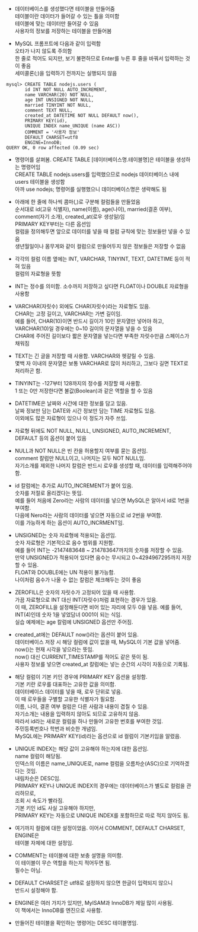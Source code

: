 
- 데이터베이스를 생성했다면 테이블을 만들어줌  
  테이블이란 데이터가 들어갈 수 있는 틀을 의미함  
  테이블에 맞는 데이터만 들어갈 수 있음  
  사용자의 정보를 저장하는 테이블을 만들어봄  
  
  
- MySQL 프롬프트에 다음과 같이 입력함  
  오타가 나지 않도록 주의함  
  한 줄로 적어도 되지만, 보기 불편하므로 Enter를 누른 후 줄을 바꿔서 입력하는 것이 좋음  
  세미콜론(;)을 입력하기 전까지는 실행되지 않음  
 
```
mysql> CREATE TABLE nodejs.users (
       id INT NOT NULL AUTO_INCREMENT,
       name VARCHAR(20) NOT NULL,
       age INT UNSIGNED NOT NULL,
       married TINYINT NOT NULL,
       comment TEXT NULL,
       created_at DATETIME NOT NULL DEFAULT now(),
       PRIMARY KEY(id),
       UNIQUE INDEX name_UNIQUE (name ASC))
       COMMENT = '사용자 정보'
       DEFAULT CHARSET=utf8
       ENGINE=InnoDB;
QUERY OK, 0 row affected (0.09 sec)
```

- 명령어를 살펴봄. CREATE TABLE [데이터베이스명.테이블명]은 테이블을 생성하는 명령어임  
  CREATE TABLE nodejs.users를 입력했으므로 nodejs 데이터베이스 내에 users 테이블을 생성함  
  아까 use nodejs; 명령어를 실행했으니 데이터베이스명은 생략해도 됨  

- 아래에 한 줄에 하나씩 콤마(,)로 구분해 컬럼들을 만들었음  
  순서대로 id(고유 식별자), name(이름), age(나이), married(결혼 여부), comment(자기 소개), created_at(로우 생성일)임  
  PRIMARY KEY부터는 다른 옵션임  
  컬럼을 정의해두면 앞으로 데이터를 넣을 때 컬럼 규칙에 맞는 정보들만 넣을 수 있음  
  생년월일이나 몸무게와 같이 컬럼으로 만들어두지 않은 정보들은 저장할 수 없음  
  
- 각각의 컬럼 이름 옆에는 INT, VARCHAR, TINYINT, TEXT, DATETIME 등이 적혀 있음  
  컬럼의 자료형을 뜻함  
  
  
- INT는 정수를 의미함.  소수까지 저장하고 싶다면 FLOAT이나 DOUBLE 자료형을 사용함  
- VARCHAR(자릿수) 외에도 CHAR(자릿수)라는 자료형도 있음.  
  CHAR는 고정 길이고, VARCHAR는 가변 길이임.  
  예를 들어, CHAR(10)이면 반드시 길이가 10인 문자열만 넣어야 하고,  
  VARCHAR(10)일 경우에는 0~10 길이의 문자열을 넣을 수 있음  
  CHAR에 주어진 길이보다 짧은 문자열을 넣는다면 부족한 자릿수만큼 스페이스가 채워짐  
  
- TEXT는 긴 글을 저장할 때 사용함. VARCHAR와 헷갈릴 수 있음.  
  몇백 자 이내의 문자열은 보통 VARCHAR로 많이 처리하고, 그보다 길면 TEXT로 처리하곤 함.  
  
- TINYINT는 -127부터 128까지의 정수를 저장할 때 사용함.  
  1 또는 0만 저장한다면 불값(Boolean)과 같은 역할을 할 수 있음  
  
- DATETIME은 날짜와 시간에 대한 정보를 담고 있음.  
  날짜 정보만 담는 DATE와 시간 정보만 담는 TIME 자료형도 있음.  
  이외에도 많은 자료형이 있으나 이 정도가 자주 쓰임.  
  
- 자료형 뒤에도 NOT NULL, NULL, UNSIGNED, AUTO_INCREMENT, DEFAULT 등의 옵션이 붙어 있음  

- NULL과 NOT NULL은 빈 칸을 허용할지 여부를 묻는 옵션임.  
  comment 칼럼만 NULL이고, 나머지는 모두 NOT NULL임.  
  자기소개를 제외한 나머지 칼럼은 반드시 로우를 생성할 때, 데이터를 입력해주어야 함.  
  
- id 칼럼에는 추가로 AUTO_INCREMENT가 붙어 있음.  
  숫자를 저절로 올리겠다는 뜻임.  
  예를 들어 처음에 Zero라는 사람의 데이터를 넣으면 MySQL은 알아서 id로 1번을 부여함.  
  다음에 Nero라는 사람의 데이터를 넣으면 자동으로 id 2번을 부여함.  
  이를 가능하게 하는 옵션이 AUTO_INCRMENT임.  
  
- UNSIGNED는 숫자 자료형에 적용되는 옵션임.  
  숫자 자료형은 기본적으로 음수 범위를 지원함.  
  예를 들어 INT는 -2147483648 ~ 214783647까지의 숫자를 저장할 수 있음.  
  만약 UNSIGNED가 적용되어 있다면 음수는 무시되고 0~4294967295까지 저장할 수 있음.  
  FLOAT와 DOUBLE에는 UN 적용이 불가능함.  
  나이처럼 음수가 나올 수 없는 칼럼은 체크해두는 것이 좋음  
  
- ZEROFILL은 숫자의 자릿수가 고정되어 있을 때 사용함.  
  가끔 자료형으로 INT 대신 INT(자릿수)처럼 표현하는 경우가 있음.  
  이 때, ZEROFILL을 설정해둔다면 비어 있는 자리에 모두 0을 넣음.
  예를 들어, INT(4)인데 숫자 1을 넣었담녀 0001이 되는 식임.  
  실습 예제에는 age 칼럼에 UNSIGNED 옵션만 주어짐.  
  
- created_at에는 DEFAULT now()라는 옵션이 붙어 있음.    
  데이터베이스 저장 시 해당 컬럼에 값이 없을 때, MySQL이 기본 값을 넣어줌.  
  now()는 현재 시각을 넣으라는 뜻임.  
  now() 대신 CURRENT_TIMESTAMP를 적어도 같은 뜻이 됨.  
  사용자 정보를 넣으면 created_at 칼럼에는 넣는 순간의 시각이 자동으로 기록됨.  
  
- 해당 컬럼이 기본 키인 경우에 PRIMARY KEY 옵션을 설정함.  
  기본 키란 로우를 대표하는 고유한 값을 의미함.  
  데이터베이스 데이터를 넣을 때, 로우 단위로 넣음.  
  이 때 로우들을 구별할 고유한 식별자가 필요함.  
  이름, 나이, 결혼 여부 컬럼은 다른 사람과 내용이 겹칠 수 있음.  
  자기소개는 내용을 입력하지 않아도 되므로 고유하지 않음.  
  따라서 id라는 새로운 컬럼을 하나 만들어 고유한 번호를 부여한 것임.  
  주민등록번호나 학번과 비슷한 개념임.  
  MySQL에는 PRIMARY KEY(id)라는 옵션으로 id 컬럼이 기본키임을 알렸음.  
  
  
- UNIQUE INDEX는 해당 값이 고유해야 하는지에 대한 옵션임.  
  name 컬럼이 해당됨.  
  인덱스의 이름은 name_UNIQUE로, name 컬럼을 오름차순(ASC)으로 기억하겠다는 것임.  
  내림차순은 DESC임.  
  PRIMARY KEY나 UNIQUE INDEX의 경우에는 데이터베이스가 별도로 컬럼을 관리하므로,  
  조회 시 속도가 빨라짐.  
  기본 키인 id도 사실 고유해야 하지만,  
  PRIMARY KEY는 자동으로 UNIQUE INDEX를 포함하므로 따로 적지 않아도 됨.  
  
  
- 여기까지 컬럼에 대한 설정이었음. 이어서 COMMENT, DEFAULT CHARSET, ENGINE은  
  테이블 자체에 대한 설정임.  
  
- COMMENT는 테이블에 대한 보충 설명을 의미함.  
  이 테이블이 무슨 역할을 하는지 적어두면 됨.  
  필수는 아님.  
  
- DEFAULT CHARSET은 utf8로 설정하지 않으면 한글이 입력되지 않으니  
  반드시 설정해야 함.  
  
- ENGINE은 여러 가지가 있지만, MyISAM과 InnoDB가 제일 많이 사용됨.  
  이 책에서는 InnoDB를 엔진으로 사용함.  
  
- 만들어진 테이블을 확인하는 명령어는 DESC 테이블명임.  


  
  
  

 
  
  
  
  
  
  
  
  
  
  
  
  
  
